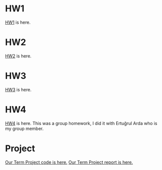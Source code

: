 # HW1

[HW1](HW1/IE582_hw1.html) is here.

# HW2

[HW2](HW2/IE582-HW2.html) is here.

# HW3

[HW3](HW3/IE582_HW3.html) is here.

# HW4

[HW4](HW4/IE582_HW4.html) is here. This was a group homework, I did it with Ertuğrul Arda who is my group member.

# Project

[Our Term Project code is here.](Project/IE582_Project_Code.html) 
[Our Term Project report is here.](Project/IE582_Project_Report.html)
